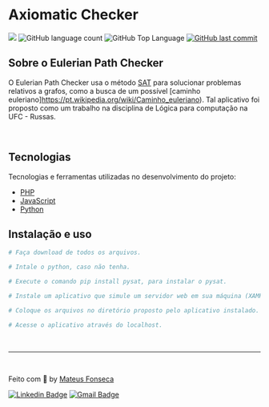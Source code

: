 # Axiomatic Checker

<p>
  <img src="https://img.shields.io/badge/made%20by-MATEUS%20FONSECA-6E40C9?style=flat-square">

  <img alt="GitHub language count" src="https://img.shields.io/github/languages/count/mateusxfl/sat-cnf-euler-path?color=6E40C9&style=flat-square">

  <img alt="GitHub Top Language" src="https://img.shields.io/github/languages/top/mateusxfl/axiomatic-checker?color=6E40C9&style=flat-square">

  <a href="https://github.com/mateusxfl/axiomatic-checker/commits/master">
    <img alt="GitHub last commit" src="https://img.shields.io/github/last-commit/mateusxfl/axiomatic-checker?color=6E40C9&style=flat-square">
  </a>
</p>

## Sobre o Eulerian Path Checker

O Eulerian Path Checker usa o método [SAT](https://pt.wikipedia.org/wiki/Problema_de_satisfatibilidade_booliana) para solucionar problemas relativos a grafos, como a busca de um possível [caminho euleriano]https://pt.wikipedia.org/wiki/Caminho_euleriano). Tal aplicativo foi proposto como um trabalho na disciplina de Lógica para computação na UFC - Russas.

<br>

## Tecnologias

Tecnologias e ferramentas utilizadas no desenvolvimento do projeto:

- [PHP](https://www.php.net/)
- [JavaScript](https://www.javascript.com/)
- [Python](https://www.python.org/)

## Instalação e uso

```bash
# Faça download de todos os arquivos.

# Intale o python, caso não tenha.

# Execute o comando pip install pysat, para instalar o pysat.

# Instale um aplicativo que simule um servidor web em sua máquina (XAMPP, WampServer..)

# Coloque os arquivos no diretório proposto pelo aplicativo instalado.

# Acesse o aplicativo através do localhost.
```

<br>

---

<br>

Feito com :purple_heart: by [Mateus Fonseca](https://mateusxfl/axiomatic-checker)

[![Linkedin Badge](https://img.shields.io/badge/-Mateus%20Fonseca-6E40C9?style=flat-square&logo=Linkedin&logoColor=white&link=https://www.linkedin.com/in/mateusxfl/)](https://www.linkedin.com/in/mateusxfl/) 
[![Gmail Badge](https://img.shields.io/badge/-mateus.xfl@gmail.com-6E40C9?style=flat-square&logo=Gmail&logoColor=white&link=mailto:mateus.xfl@gmail.com)](mailto:mateus.xfl@gmail.com)